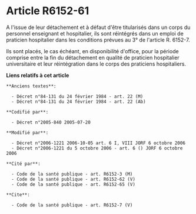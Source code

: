 # Article R6152-61

A l'issue de leur détachement et à défaut d'être titularisés dans un corps du personnel enseignant et hospitalier, ils sont
réintégrés dans un emploi de praticien hospitalier dans les conditions prévues au 3° de l'article R. 6152-7. 

Ils sont placés, le cas échéant, en disponibilité d'office, pour la période comprise entre la fin du détachement en qualité
de praticien hospitalier universitaire et leur réintégration dans le corps des praticiens hospitaliers.

**Liens relatifs à cet article**

	**Anciens textes**:

	  - Décret n°84-131 du 24 février 1984 - art. 22 (M)
	  - Décret n°84-131 du 24 février 1984 - art. 22 (Ab)

	**Codifié par**:

	  - Décret n°2005-840 2005-07-20

	**Modifié par**:

	  - Décret n°2006-1221 2006-10-05 art. 6 I, VIII JORF 6 octobre 2006
	  - Décret n°2006-1221 du 5 octobre 2006 - art. 6 () JORF 6 octobre 2006

	**Cité par**:

	  - Code de la santé publique - art. R6152-3 (M)
	  - Code de la santé publique - art. R6152-62 (V)
	  - Code de la santé publique - art. R6152-65 (V)

	**Cite**:

	  - Code de la santé publique - art. R6152-7 (V)
